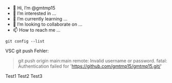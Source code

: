 - 👋 Hi, I’m @gmtmp15
- 👀 I’m interested in ...
- 🌱 I’m currently learning ...
- 💞️ I’m looking to collaborate on ...
- 📫 How to reach me ...

<!---
gmtmp15/gmtmp15 is a ✨ special ✨ repository because its `README.md` (this file) appears on your GitHub profile.
You can click the Preview link to take a look at your changes.
--->

```
git config --list
```

VSC 
git push <remote> <branch>
Fehler:
> git push origin main:main
remote: Invalid username or password.
fatal: Authentication failed for 'https://github.com/gmtmp15/gmtmp15.git/'

Test1
Test2
Test3

